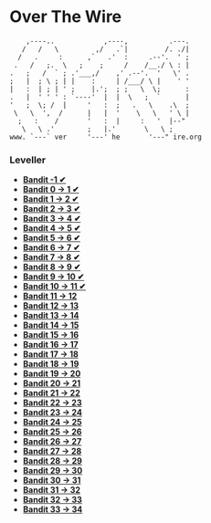 # Over The Wire
```
    ,----..            ,----,          .---.
   /   /   \         ,/   .`|         /. ./|
  /   .     :      ,`   .'  :     .--'.  ' ;
 .   /   ;.  \   ;    ;     /    /__./ \ : |
.   ;   /  ` ; .'___,/    ,' .--'.  '   \' .
;   |  ; \ ; | |    :     | /___/ \ |    ' '
|   :  | ; | ' ;    |.';  ; ;   \  \;      :
.   |  ' ' ' : `----'  |  |  \   ;  `      |
'   ;  \; /  |     '   :  ;   .   \    .\  ;
 \   \  ',  /      |   |  '    \   \   ' \ |
  ;   :    /       '   :  |     :   '  |--"
   \   \ .'        ;   |.'       \   \ ;
www. `---` ver     '---' he       '---" ire.org
```

### Leveller 
- [**Bandit -1 ✔**](https://github.com/ErsaGunTosun/OverTheWire/bandit_-1.md)
- [**Bandit  0  -> 1 ✔**](https://github.com/ErsaGunTosun/OverTheWire/bandit_0.md)
- [**Bandit  1  -> 2 ✔**](https://github.com/ErsaGunTosun/OverTheWire/bandit_1.md)
- [**Bandit  2  -> 3 ✔**](https://github.com/ErsaGunTosun/OverTheWire/bandit_2.md)
- [**Bandit  3  -> 4 ✔**](https://github.com/ErsaGunTosun/OverTheWire/bandit_3.md)
- [**Bandit  4  -> 5 ✔**](https://github.com/ErsaGunTosun/OverTheWire/bandit_4.md)
- [**Bandit  5  -> 6 ✔**](https://github.com/ErsaGunTosun/OverTheWire/bandit_5.md)
- [**Bandit  6  -> 7 ✔**](https://github.com/ErsaGunTosun/OverTheWire/bandit_6.md)
- [**Bandit  7  -> 8 ✔**](https://github.com/ErsaGunTosun/OverTheWire/bandit_7.md)
- [**Bandit  8  -> 9 ✔**](https://github.com/ErsaGunTosun/OverTheWire/bandit_8.md)
- [**Bandit  9  -> 10 ✔**](https://github.com/ErsaGunTosun/OverTheWire/bandit_9.md)
- [**Bandit  10 -> 11 ✔**](https://github.com/ErsaGunTosun/OverTheWire/bandit_10.md)
- [**Bandit  11 -> 12**](#)
- [**Bandit  12 -> 13**](#)
- [**Bandit  13 -> 14**](#)
- [**Bandit  14 -> 15**](#)
- [**Bandit  15 -> 16**](#)
- [**Bandit  16 -> 17**](#)
- [**Bandit  17 -> 18**](#)
- [**Bandit  18 -> 19**](#)
- [**Bandit  19 -> 20**](#)
- [**Bandit  20 -> 21**](#)
- [**Bandit  21 -> 22**](#)
- [**Bandit  22 -> 23**](#)
- [**Bandit  23 -> 24**](#)
- [**Bandit  24 -> 25**](#)
- [**Bandit  25 -> 26**](#)
- [**Bandit  26 -> 27**](#)
- [**Bandit  27 -> 28**](#)
- [**Bandit  28 -> 29**](#)
- [**Bandit  29 -> 30**](#)
- [**Bandit  30 -> 31**](#)
- [**Bandit  31 -> 32**](#)
- [**Bandit  32 -> 33**](#)
- [**Bandit  33 -> 34**](#)



